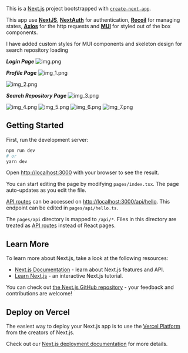 This is a [Next.js](https://nextjs.org/) project bootstrapped with [`create-next-app`](https://github.com/vercel/next.js/tree/canary/packages/create-next-app).

This app use **[NextJS](https://nextjs.org/)**, **[NextAuth](https://next-auth.js.org/)** for authentication,
**[Recoil](https://recoiljs.org/)** for managing states, **[Axios](https://axios-http.com/docs/intro)** for 
the http requests and **[MUI](https://mui.com/)** for styled out of the box components.

I have added custom styles for MUI components and skeleton design for search repository loading

***Login Page***
![img.png](README_Evidences/img.png)

***Profile Page***
![img_1.png](README_Evidences/img_1.png)

![img_2.png](README_Evidences/img_2.png)

***Search Repository Page***
![img_3.png](README_Evidences/img_3.png)

![img_4.png](README_Evidences/img_4.png)
![img_5.png](README_Evidences/img_5.png)
![img_6.png](README_Evidences/img_6.png)
![img_7.png](README_Evidences/img_7.png)
## Getting Started

First, run the development server:

```bash
npm run dev
# or
yarn dev
```

Open [http://localhost:3000](http://localhost:3000) with your browser to see the result.

You can start editing the page by modifying `pages/index.tsx`. The page auto-updates as you edit the file.

[API routes](https://nextjs.org/docs/api-routes/introduction) can be accessed on [http://localhost:3000/api/hello](http://localhost:3000/api/hello). This endpoint can be edited in `pages/api/hello.ts`.

The `pages/api` directory is mapped to `/api/*`. Files in this directory are treated as [API routes](https://nextjs.org/docs/api-routes/introduction) instead of React pages.

## Learn More

To learn more about Next.js, take a look at the following resources:

- [Next.js Documentation](https://nextjs.org/docs) - learn about Next.js features and API.
- [Learn Next.js](https://nextjs.org/learn) - an interactive Next.js tutorial.

You can check out [the Next.js GitHub repository](https://github.com/vercel/next.js/) - your feedback and contributions are welcome!

## Deploy on Vercel

The easiest way to deploy your Next.js app is to use the [Vercel Platform](https://vercel.com/new?utm_medium=default-template&filter=next.js&utm_source=create-next-app&utm_campaign=create-next-app-readme) from the creators of Next.js.

Check out our [Next.js deployment documentation](https://nextjs.org/docs/deployment) for more details.
